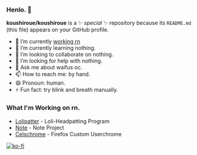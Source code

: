 ### Henlo. 👋

**koushiroue/koushiroue** is a ✨ _special_ ✨ repository because its `README.md` (this file) appears on your GitHub profile.

- 🔭 I’m currently [working rn](#what-im-working-on-rn)
- 🌱 I’m currently learning nothing.
- 👯 I’m looking to collaborate on nothing.
- 🤔 I’m looking for help with nothing.
- 💬 Ask me about waifus oc.
- 📫 How to reach me: by hand.
- 😄 Pronoun: human.
- ⚡ Fun fact: try blink and breath manually.

### What I'm Working on rn.  

- [Lolipatter](github.com/koushiroue/lolpatter) - Loli-Headpatting Program
- [Note](github.com/koushiroue/note) - Note Project
- [Celschrome](github.com/koushiroue/celschrome) - Firefox Custom Userchrome

[![ko-fi](https://ko-fi.com/img/githubbutton_sm.svg)](https://ko-fi.com/Y8Y41JJTJ)
